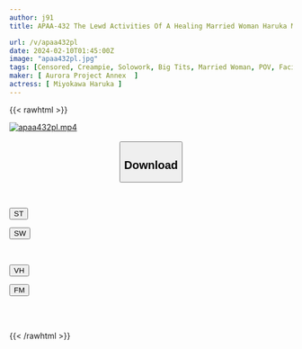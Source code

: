 ```yaml
---
author: j91
title: APAA-432 The Lewd Activities Of A Healing Married Woman Haruka Miokawa

url: /v/apaa432pl
date: 2024-02-10T01:45:00Z
image: "apaa432pl.jpg"
tags: [Censored, Creampie, Solowork, Big Tits, Married Woman, POV, Facials	]
maker: [ Aurora Project Annex  ]
actress: [ Miyokawa Haruka ]
---
```



{{< rawhtml >}}

<div class="video" data-videoid="vLao138rzqSY1G">
    <a href="javascript:;">
        <img src="/v/apaa432pl/apaa432pl.jpg" width="WIDTH" height="HEIGHT" alt="apaa432pl.mp4" loading="lazy">
    </a>
</div>

<script type="text/javascript" src="https://j91.asia/asset/on-demand-st.js"></script>

<br>
  <link rel="stylesheet" href="https://j91.asia/asset/bs5.css">
  
  <center>
  <button class="btn btn-primary" type="button" data-bs-toggle="collapse" data-bs-target=".multi-collapse" aria-expanded="false" aria-controls="multiCollapseExample1 multiCollapseExample2"><h2>Download</h2></button></center>
</p>
<div class="row">
  <div class="col">
    <div class="collapse multi-collapse" id="multiCollapseExample1">
      <div class="card card-body">
	      	      <br>
<div class="buttons">  
<p><a href="https://streamtape.to/v/vLao138rzqSY1G" target="_blank"><button class="btn-hover color-3"><i class="fa fa-download"></i> ST</button></a></p>
<p><a href="https://cdnwish.com/6sm00ryzh5aa" target="_blank"><button class="btn-hover color-2"><i class="fa fa-download"></i> SW</button></a></p></div>
    </div>
  </div>
</div>
  <div class="col">
    <div class="collapse multi-collapse" id="multiCollapseExample2">
      <div class="card card-body">
	      <br>
<div class="buttons">
<p><a href="javascript:;" target="_blank"><button class="btn-hover color-9"><i class="fa fa-download"></i> VH</button></a></p>
<p><a href="javascript:;"><button class="btn-hover color-8"><i class="fa fa-download"></i> FM</button></a></p></div>
<br><br>
      </div>
    </div>
  </div>
</div>

{{< /rawhtml >}}